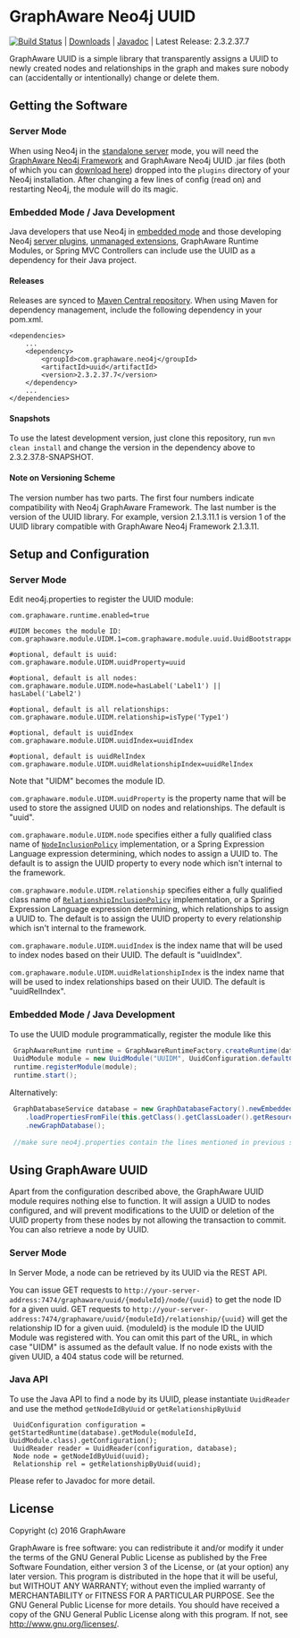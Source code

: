 GraphAware Neo4j UUID
=====================

[![Build Status](https://travis-ci.org/graphaware/neo4j-uuid.png)](https://travis-ci.org/graphaware/neo4j-uuid) | <a href="http://graphaware.com/downloads/" target="_blank">Downloads</a> | <a href="http://graphaware.com/site/uuid/latest/apidocs/" target="_blank">Javadoc</a> | Latest Release: 2.3.2.37.7

GraphAware UUID is a simple library that transparently assigns a UUID to newly created nodes and relationships in the graph and makes sure nobody
can (accidentally or intentionally) change or delete them.

Getting the Software
--------------------

### Server Mode

When using Neo4j in the <a href="http://docs.neo4j.org/chunked/stable/server-installation.html" target="_blank">standalone server</a> mode,
you will need the <a href="https://github.com/graphaware/neo4j-framework" target="_blank">GraphAware Neo4j Framework</a> and GraphAware Neo4j UUID .jar files (both of which you can <a href="http://graphaware.com/downloads/" target="_blank">download here</a>) dropped
into the `plugins` directory of your Neo4j installation. After changing a few lines of config (read on) and restarting Neo4j, the module will do its magic.

### Embedded Mode / Java Development

Java developers that use Neo4j in <a href="http://docs.neo4j.org/chunked/stable/tutorials-java-embedded.html" target="_blank">embedded mode</a>
and those developing Neo4j <a href="http://docs.neo4j.org/chunked/stable/server-plugins.html" target="_blank">server plugins</a>,
<a href="http://docs.neo4j.org/chunked/stable/server-unmanaged-extensions.html" target="_blank">unmanaged extensions</a>,
GraphAware Runtime Modules, or Spring MVC Controllers can include use the UUID as a dependency for their Java project.

#### Releases

Releases are synced to <a href="http://search.maven.org/#search%7Cga%7C1%7Ca%3A%22uuid%22" target="_blank">Maven Central repository</a>. When using Maven for dependency management, include the following dependency in your pom.xml.

    <dependencies>
        ...
        <dependency>
            <groupId>com.graphaware.neo4j</groupId>
            <artifactId>uuid</artifactId>
            <version>2.3.2.37.7</version>
        </dependency>
        ...
    </dependencies>

#### Snapshots

To use the latest development version, just clone this repository, run `mvn clean install` and change the version in the
dependency above to 2.3.2.37.8-SNAPSHOT.

#### Note on Versioning Scheme

The version number has two parts. The first four numbers indicate compatibility with Neo4j GraphAware Framework.
 The last number is the version of the UUID library. For example, version 2.1.3.11.1 is version 1 of the UUID library
 compatible with GraphAware Neo4j Framework 2.1.3.11.


Setup and Configuration
--------------------

### Server Mode

Edit neo4j.properties to register the UUID module:

```
com.graphaware.runtime.enabled=true

#UIDM becomes the module ID:
com.graphaware.module.UIDM.1=com.graphaware.module.uuid.UuidBootstrapper

#optional, default is uuid:
com.graphaware.module.UIDM.uuidProperty=uuid

#optional, default is all nodes:
com.graphaware.module.UIDM.node=hasLabel('Label1') || hasLabel('Label2')

#optional, default is all relationships:
com.graphaware.module.UIDM.relationship=isType('Type1')

#optional, default is uuidIndex
com.graphaware.module.UIDM.uuidIndex=uuidIndex

#optional, default is uuidRelIndex
com.graphaware.module.UIDM.uuidRelationshipIndex=uuidRelIndex
```

Note that "UIDM" becomes the module ID. 

`com.graphaware.module.UIDM.uuidProperty` is the property name that will be used to store the assigned UUID on nodes and relationships. The default is "uuid".

`com.graphaware.module.UIDM.node` specifies either a fully qualified class name of [`NodeInclusionPolicy`](http://graphaware.com/site/framework/latest/apidocs/com/graphaware/common/policy/NodeInclusionPolicy.html) implementation,
or a Spring Expression Language expression determining, which nodes to assign a UUID to. The default is to assign the
UUID property to every node which isn't internal to the framework.

`com.graphaware.module.UIDM.relationship` specifies either a fully qualified class name of [`RelationshipInclusionPolicy`](http://graphaware.com/site/framework/latest/apidocs/com/graphaware/common/policy/RelationshipInclusionPolicy.html) implementation,
or a Spring Expression Language expression determining, which relationships to assign a UUID to. The default is to assign the
UUID property to every relationship which isn't internal to the framework.

`com.graphaware.module.UIDM.uuidIndex` is the index name that will be used to index nodes based on their UUID. The default is "uuidIndex".

`com.graphaware.module.UIDM.uuidRelationshipIndex` is the index name that will be used to index relationships based on their UUID. The default is "uuidRelIndex".

### Embedded Mode / Java Development

To use the UUID module programmatically, register the module like this

```java
 GraphAwareRuntime runtime = GraphAwareRuntimeFactory.createRuntime(database);  //where database is an instance of GraphDatabaseService
 UuidModule module = new UuidModule("UUIDM", UuidConfiguration.defaultConfiguration());
 runtime.registerModule(module);
 runtime.start();
```

Alternatively:
```java
 GraphDatabaseService database = new GraphDatabaseFactory().newEmbeddedDatabaseBuilder(pathToDb)
    .loadPropertiesFromFile(this.getClass().getClassLoader().getResource("neo4j.properties").getPath())
    .newGraphDatabase();
 
 //make sure neo4j.properties contain the lines mentioned in previous section
```

Using GraphAware UUID
---------------------

Apart from the configuration described above, the GraphAware UUID module requires nothing else to function. It will assign a UUID to nodes configured,
and will prevent modifications to the UUID or deletion of the UUID property from these nodes by not allowing the transaction to commit.
You can also retrieve a node by UUID.

### Server Mode

In Server Mode, a node can be retrieved by its UUID via the REST API.

You can issue GET requests to `http://your-server-address:7474/graphaware/uuid/{moduleId}/node/{uuid}` to get the node ID for a given uuid.
GET requests to `http://your-server-address:7474/graphaware/uuid/{moduleId}/relationship/{uuid}` will get the relationship ID for a given uuid.
{moduleId} is the module ID the UUID Module was registered with. You can omit this part of the URL, in which case "UIDM" is assumed as the default value.
If no node exists with the given UUID, a 404 status code will be returned.

### Java API

To use the Java API to find a node by its UUID, please instantiate `UuidReader` and use the method `getNodeIdByUuid` or `getRelationshipByUuid`

```
 UuidConfiguration configuration = getStartedRuntime(database).getModule(moduleId, UuidModule.class).getConfiguration();
 UuidReader reader = UuidReader(configuration, database);
 Node node = getNodeIdByUuid(uuid);
 Relationship rel = getRelationshipByUuid(uuid);
```

Please refer to Javadoc for more detail.


License
-------

Copyright (c) 2016 GraphAware

GraphAware is free software: you can redistribute it and/or modify it under the terms of the GNU General Public License
as published by the Free Software Foundation, either version 3 of the License, or (at your option) any later version.
This program is distributed in the hope that it will be useful, but WITHOUT ANY WARRANTY; without even the implied
warranty of MERCHANTABILITY or FITNESS FOR A PARTICULAR PURPOSE. See the GNU General Public License for more details.
You should have received a copy of the GNU General Public License along with this program.
If not, see <http://www.gnu.org/licenses/>.
